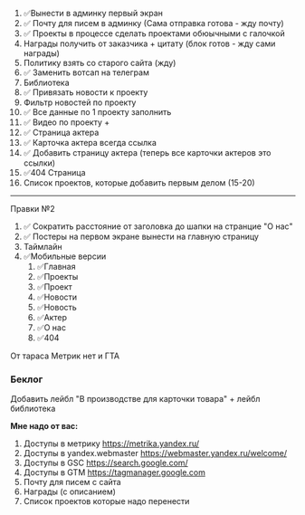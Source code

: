 1. ✅Вынести в админку первый экран
2. ✅ Почту для писем в админку (Сама отправка готова - жду почту)
3. ✅ Проекты в процессе сделать проектами обюычными с галочкой
4. Награды получить от заказчика + цитату (блок готов - жду сами награды)
5. Политику взять со старого сайта (жду)
6. ✅ Заменить вотсап на телеграм
7. Библиотека
8. ✅ Привязать новости к проекту
9. Фильтр новостей по проекту
10. ✅ Все данные по 1 проекту заполнить
11. ✅ Видео по проекту +
12. ✅ Страница актера
13. ✅ Карточка актера всегда ссылка
14. ✅ Добавить страницу актера (теперь все карточки актеров это ссылки)
15. ✅404 Страница
16. Список проектов, которые добавить первым делом (15-20)

---
Правки №2
1. ✅ Сократить расстояние от заголовка до шапки на странцие "О нас"
2. ✅ Постеры на первом экране вынести на главную страницу
3. Таймлайн
5. ✅Мобильные версии
	1. ✅Главная
	2. ✅Проекты
	3. ✅Проект
	4. ✅Новости 
	5. ✅Новость
	6. ✅Актер
	7. ✅О нас
	8. ✅404

От тараса
Метрик нет и ГТА 
### Беклог
Добавить лейбл "В производстве для карточки товара"  + лейбл библиотека

**Мне надо от вас:**
1. Доступы в метрику  https://metrika.yandex.ru/
2. Доступы в yandex.webmaster https://webmaster.yandex.ru/welcome/
3. Доступы в GSC https://search.google.com/
4. Доступы в GTM https://tagmanager.google.com
5. Почту для писем с сайта 
6. Награды (с описанием)
7. Список проектов которые надо перенести